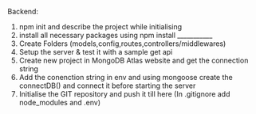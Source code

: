 Backend:

1. npm init and describe the project while initialising
2. install all necessary packages using npm install ___________
3. Create Folders (models,config,routes,controllers/middlewares)
4. Setup the server & test it with a sample get api
5. Create new project in MongoDB Atlas website and get the connection string
6. Add the conenction string in env and using mongoose create the connectDB() and connect it before starting the server
7. Initialise the GIT repository and push it till here (In .gitignore add node_modules and .env)

